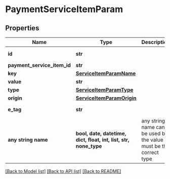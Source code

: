 # PaymentServiceItemParam


## Properties
Name | Type | Description | Notes
------------ | ------------- | ------------- | -------------
**id** | **str** |  | [optional] [readonly] 
**payment_service_item_id** | **str** |  | [optional] 
**key** | [**ServiceItemParamName**](ServiceItemParamName.md) |  | [optional] 
**value** | **str** |  | [optional] 
**type** | [**ServiceItemParamType**](ServiceItemParamType.md) |  | [optional] 
**origin** | [**ServiceItemParamOrigin**](ServiceItemParamOrigin.md) |  | [optional] 
**e_tag** | **str** |  | [optional] [readonly] 
**any string name** | **bool, date, datetime, dict, float, int, list, str, none_type** | any string name can be used but the value must be the correct type | [optional]

[[Back to Model list]](../README.md#documentation-for-models) [[Back to API list]](../README.md#documentation-for-api-endpoints) [[Back to README]](../README.md)


